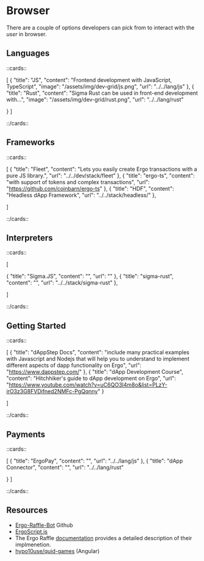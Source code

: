 # Browser

There are a couple of options developers can pick from to interact with the *user* in browser. 

## Languages


::cards::

[
  {
    "title": "JS",
    "content": "Frontend development with JavaScript, TypeScript",
    "image": "/assets/img/dev-grid/js.png",
    "url": "../../lang/js"
  },
  {
    "title": "Rust",
    "content": "Sigma Rust can be used in front-end development with...",
    "image": "/assets/img/dev-grid/rust.png",
    "url": "../../lang/rust"

  }
]

::/cards::

## Frameworks

::cards::

[
  {
    "title": "Fleet",
    "content": "Lets you easily create Ergo transactions with a pure JS library.",
    "url": "../../dev/stack/fleet"
  },
  {
    "title": "ergo-ts",
    "content": "with support of tokens and complex transactions",
    "url": "https://github.com/coinbarn/ergo-ts"
  },
  {
    "title": "HDF",
    "content": "Headless dApp Framework",
    "url": "../../stack/headless/"
  },

  

]

::/cards::

## Interpreters

::cards::

[

  {
    "title": "Sigma.JS",
    "content": "",
    "url": ""
  },
  {
    "title": "sigma-rust",
    "content": "",
    "url": "../../stack/sigma-rust"
  },


]

::/cards::

## Getting Started

::cards::

[
  {
    "title": "dAppStep Docs",
    "content": "include many practical examples with Javascript and Nodejs that will help you to understand to implement different aspects of dapp functionality on Ergo",
    "url": "https://www.dappstep.com/"
  },
  {
    "title": "dApp Development Course",
    "content": "Hitchhiker's guide to dApp development on Ergo",
    "url": "https://www.youtube.com/watch?v=uC6QO3I4m8o&list=PLzY-irO3z3G8FVDifned2NMFc-PgQqnny"
  }

]

::/cards::



## Payments


::cards::

[
  {
    "title": "ErgoPay",
    "content": "",
    "url": "../../lang/js"
  },
  {
    "title": "dApp Connector",
    "content": "",
    "url": "../../lang/rust"

  }
]

::/cards::



## Resources


- [Ergo-Raffle-Bot](https://github.com/zkastn/ergo-raffle-bot) Github
- [ErgoScript.js](https://www.youtube.com/watch?v=_jwMI8M_vrs)
- The Ergo Raffle [documentation](https://github.com/ErgoRaffle/raffle-documentation) provides a detailed description of their implmenetion. 
- [hypo10use/quid-games](https://github.com/hypo10use/quid-games) (Angular)
